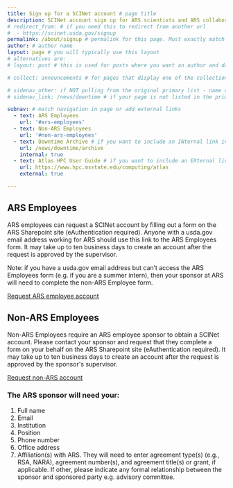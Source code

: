 ```yaml
---
title: Sign up for a SCINet account # page title
description: SCINet account sign up for ARS scientists and ARS collaborators # page description
# redirect_from: # if you need this to redirect from another url
#  - https://scinet.usda.gov/signup
permalink: /about/signup # permalink for this page. Must exactly match _data/navigation
author: # author name
layout: page # you will typically use this layout
# alternatives are:
# layout: post # this is used for posts where you want an author and date displayed - as in a collection

# collect: announcements # for pages that display one of the collection types - specify what you are collecting by using the collection name

# sidenav_other: if NOT pulling from the original primary list - name of new link list in navigation.yml
# sidenav_link: /news/downtime # if your page is not listed in the primary nav, but you want to use it, include a link from the desired dropdown.  The listed link will be used in the breadcrumb

subnav: # match navigation in page or add external links
  - text: ARS Employees
    url: '#ars-employees'
  - text: Non-ARS Employees
    url: '#non-ars-employees'
  - text: Downtime Archive # if you want to include an INternal link in your subnav
    url: /news/downtime/archive
    internal: true
  - text: Atlas HPC User Guide # if you want to include an EXternal link in your subnav
    url: https://www.hpc.msstate.edu/computing/atlas
    external: true

---
```


## ARS Employees

ARS employees can request a SCINet account by filling out a form on the ARS Sharepoint site (eAuthentication required). Anyone with a usda.gov email address working for ARS  should use this link to the ARS Employees form. It may take up to ten business days to create an account after the request is approved by the supervisor.

Note: if you have a usda.gov email address but can’t access the ARS Employees form (e.g. if you are a summer intern), then your sponsor at ARS will need to complete the non-ARS Employee form.

<a href="https://forms.office.com/g/D3gZC00p8V" class="usa-button">Request ARS employee account</a>

## Non-ARS Employees

Non-ARS Employees require an ARS employee sponsor to obtain a SCINet account.  Please contact your sponsor and request that they complete a form on your behalf on the ARS Sharepoint site (eAuthentication required). It may take up to ten business days to create an account after the request is approved by the sponsor's supervisor.

<a href="https://forms.office.com/g/LQk05GG4YV" class="usa-button">Request non-ARS account</a>

###  The ARS sponsor will need your:

1. Full name
2. Email
3. Institution
4. Position
5. Phone number
6. Office address
7. Affiliation(s) with ARS. They will need to enter agreement type(s) (e.g., RSA, NARA), agreement number(s), and agreement title(s) or grant, if applicable.  If other, please indicate any formal relationship between the sponsor and sponsored party e.g. advisory committee.
